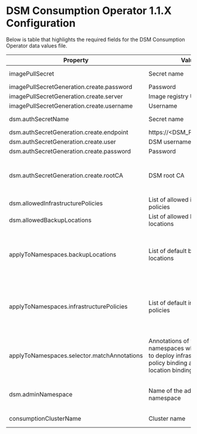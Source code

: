 # DSM Consumption Operator 1.1.X Configuration

Below is table that highlights the required fields for the DSM Consumption Operator data values file.

| Property                                     | Value                                                                                                                      | Description                                                                                                                                                                                                                                                 |
| -------------------------------------------- | -------------------------------------------------------------------------------------------------------------------------- | ----------------------------------------------------------------------------------------------------------------------------------------------------------------------------------------------------------------------------------------------------------- |
| imagePullSecret                              | Secret name                                                                                                                | Name of the secret that contains the image registry credentials                                                                                                                                                                                             |
| imagePullSecretGeneration.create.password    | Password                                                                                                                   | Password for the image registry                                                                                                                                                                                                                             |
| imagePullSecretGeneration.create.server      | Image registry URL                                                                                                         | Image registry server URL                                                                                                                                                                                                                                   |
| imagePullSecretGeneration.create.username    | Username                                                                                                                   | Username for the image registry                                                                                                                                                                                                                             |
| dsm.authSecretName                           | Secret name                                                                                                                | Name of the secret that contains the DSM credentials                                                                                                                                                                                                        |
| dsm.authSecretGeneration.create.endpoint     | https://<DSM_PROVIDER_IP>                                                                                                  | URL of the DSM provider (do no use FQDN)                                                                                                                                                                                                                    |
| dsm.authSecretGeneration.create.user         | DSM username                                                                                                               | Username present in the DSM provider                                                                                                                                                                                                                        |
| dsm.authSecretGeneration.create.password<br> | Password                                                                                                                   | Password of the DSM user                                                                                                                                                                                                                                    |
| dsm.authSecretGeneration.create.rootCA<br>   | DSM root CA                                                                                                                | YAML multi-line string containing the DSM root CA. Available under /opt/vmware/tdm-provider/cert/provider-ca-cert. pem in DSM provider.<br>**Note:** Make sure to use yaml multi-line syntax                                                                |
| dsm.allowedInfrastructurePolicies            | List of allowed infrastructure policies                                                                                    | It is a full list or subset of infrastructure policies available in DSM provider.                                                                                                                                                                           |
| dsm.allowedBackupLocations                   | List of allowed backup locations                                                                                           | It is a full list or subset of backup locations available in DSM provider.                                                                                                                                                                                  |
| applyToNamespaces.backupLocations            | List of default backup locations                                                                                           | It is a full list or subset of `dsm.allowedBackupLocations`. This enables the automatic deployment of backup location binding in namespaces that are qualified by the `applyToNamespaces.selector.matchAnnotations` configuration                           |
| applyToNamespaces.infrastructurePolicies<br> | List of default infrastructure policies<br>                                                                                | It is a full list or subset of `dsm.allowedInfrastructurePolicies`. This enables the automatic deployment of infrastructure policy binding in namespaces that are qualified by the `applyToNamespaces.selector.matchAnnotations` configuration<br>          |
| applyToNamespaces.selector.matchAnnotations  | Annotations of the namespaces where we need to deploy infrastructure policy binding and backup location binding by default | You can find these by running kubectl get namespace <NS_NAME> -oyaml. Select the a subset annotations from the output, which is common across all the namespaces.<br>**Note:** remove {} and add the annotation below as properties of matchAnnotations<br> |
| dsm.adminNamespace                           | Name of the admin namespace                                                                                                | It is the name of the admin namespace on the consumption side which syncs dsm-system namespace on the DSM provider side.<br>Eg: co-dsm-system                                                                                                               |
| consumptionClusterName                       | Cluster name                                                                                                               | A name to uniquely identify the consumption cluster                                                                                                                                                                                                         |
